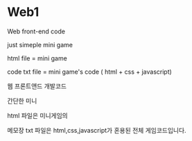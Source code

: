 # Web1

Web front-end code

just simeple mini game

html file = mini game 

code txt file = mini game's code ( html + css + javascript)


웹 프론트앤드 개발코드

간단한 미니 

html 파일은 미니게임의 

메모장 txt 파일은 html,css,javascript가 혼용된 전체 게임코드입니다.
